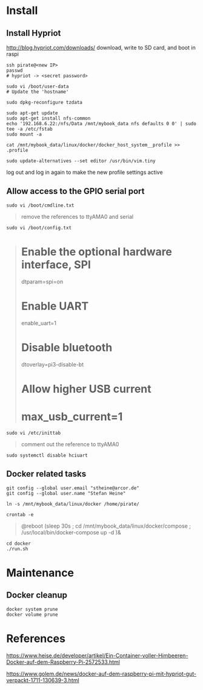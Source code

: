 # Install

## Install Hypriot
http://blog.hypriot.com/downloads/
download, write to SD card, and boot in raspi
```
ssh pirate@<new IP>
passwd
# hypriot -> <secret password>

sudo vi /boot/user-data
# Update the 'hostname'

sudo dpkg-reconfigure tzdata

sudo apt-get update
sudo apt-get install nfs-common
echo '192.168.6.22:/nfs/Data /mnt/mybook_data nfs defaults 0 0' | sudo tee -a /etc/fstab
sudo mount -a

cat /mnt/mybook_data/linux/docker/docker_host_system__profile >> .profile

sudo update-alternatives --set editor /usr/bin/vim.tiny
```

log out and log in again to make the new profile settings active


## Allow access to the GPIO serial port

```
sudo vi /boot/cmdline.txt
```
> remove the references to ttyAMA0 and serial

```
sudo vi /boot/config.txt
```
> # Enable the optional hardware interface, SPI
> dtparam=spi=on
>
> # Enable UART
> enable_uart=1
> 
> # Disable bluetooth
> dtoverlay=pi3-disable-bt
> 
> # Allow higher USB current
> # max_usb_current=1

```
sudo vi /etc/inittab
```
> comment out the reference to ttyAMA0

```
sudo systemctl disable hciuart
```


## Docker related tasks
```
git config --global user.email "stheine@arcor.de"
git config --global user.name "Stefan Heine"

ln -s /mnt/mybook_data/linux/docker /home/pirate/

crontab -e
```
> @reboot (sleep 30s ; cd /mnt/mybook_data/linux/docker/compose ; /usr/local/bin/docker-compose up -d )&

```
cd docker
./run.sh
```


# Maintenance

## Docker cleanup

```
docker system prune
docker volume prune
```


# References

https://www.heise.de/developer/artikel/Ein-Container-voller-Himbeeren-Docker-auf-dem-Raspberry-Pi-2572533.html

https://www.golem.de/news/docker-auf-dem-raspberry-pi-mit-hypriot-gut-verpackt-1711-130639-3.html